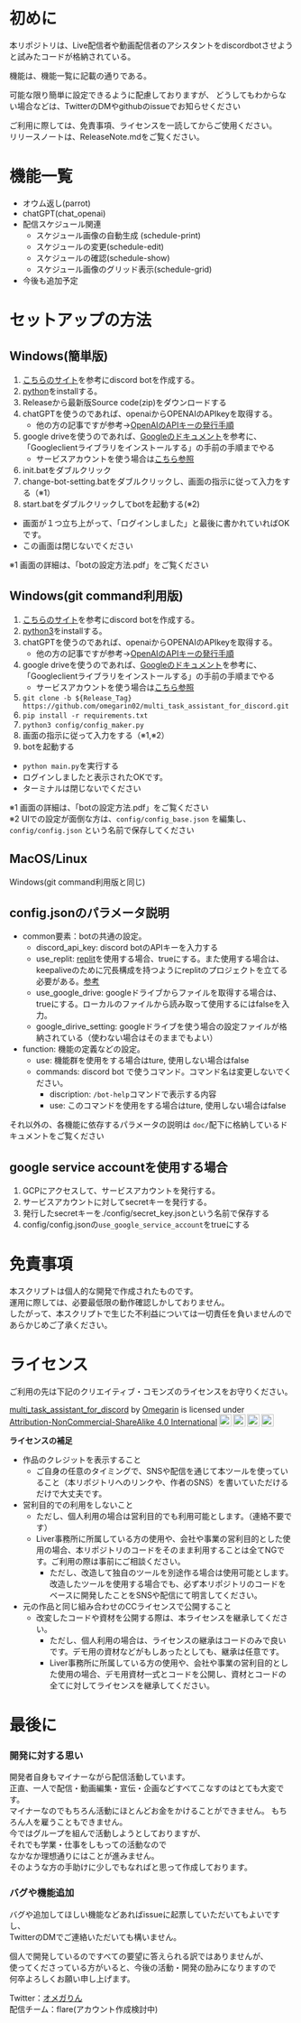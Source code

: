 # 初めに
本リポジトリは、Live配信者や動画配信者のアシスタントをdiscordbotさせようと試みたコードが格納されている。

機能は、機能一覧に記載の通りである。

可能な限り簡単に設定できるように配慮しておりますが、
どうしてもわからない場合などは、TwitterのDMやgithubのissueでお知らせください

ご利用に際しては、免責事項、ライセンスを一読してからご使用ください。  
リリースノートは、ReleaseNote.mdをご覧ください。

# 機能一覧
- オウム返し(parrot)
- chatGPT(chat_openai)
- 配信スケジュール関連
  - スケジュール画像の自動生成 (schedule-print)
  - スケジュールの変更(schedule-edit)
  - スケジュールの確認(schedule-show)
  - スケジュール画像のグリッド表示(schedule-grid)
- 今後も追加予定

# セットアップの方法
## Windows(簡単版)
1. [こちらのサイト](https://gafuburo.net/how-to-discordbot/)を参考にdiscord botを作成する。
2. [python](https://www.python.org/downloads/)をinstallする。
3. Releaseから最新版Source code(zip)をダウンロードする
4. chatGPTを使うのであれば、openaiからOPENAIのAPIkeyを取得する。
   - 他の方の記事ですが参考→[OpenAIのAPIキーの発行手順](https://auto-worker.com/blog/?p=6988#:~:text=%E3%82%82%E3%81%A7%E3%81%8D%E3%81%BE%E3%81%99%E3%80%82-,OpenAI%E3%81%AEAPI%E3%82%AD%E3%83%BC%E3%81%AE%E7%99%BA%E8%A1%8C%E6%89%8B%E9%A0%86,-%E3%81%9D%E3%81%93%E3%81%A7%E3%80%81OpenAI%E3%81%AE)
5. google driveを使うのであれば、[Googleのドキュメント](https://developers.google.com/drive/api/quickstart/python?hl=ja)を参考に、「Googleclientライブラリをインストールする」の手前の手順までやる
   - サービスアカウントを使う場合は[こちら参照](https://github.com/omegarin02/multi_task_assistant_for_discord/tree/feature/release-v1.0.0#google-service-account%E3%82%92%E4%BD%BF%E7%94%A8%E3%81%99%E3%82%8B%E5%A0%B4%E5%90%88)
6. init.batをダブルクリック
7. change-bot-setting.batをダブルクリックし、画面の指示に従って入力をする（※1）
8. start.batをダブルクリックしてbotを起動する(※2)
  - 画面が１つ立ち上がって、「ログインしました」と最後に書かれていればOKです。
  - この画面は閉じないでください

※1 画面の詳細は、「botの設定方法.pdf」をご覧ください

## Windows(git command利用版)
1. [こちらのサイト](https://gafuburo.net/how-to-discordbot/)を参考にdiscord botを作成する。
2. [python3](https://www.python.org/downloads/)をinstallする。
3. chatGPTを使うのであれば、openaiからOPENAIのAPIkeyを取得する。
   - 他の方の記事ですが参考→[OpenAIのAPIキーの発行手順](https://auto-worker.com/blog/?p=6988#:~:text=%E3%82%82%E3%81%A7%E3%81%8D%E3%81%BE%E3%81%99%E3%80%82-,OpenAI%E3%81%AEAPI%E3%82%AD%E3%83%BC%E3%81%AE%E7%99%BA%E8%A1%8C%E6%89%8B%E9%A0%86,-%E3%81%9D%E3%81%93%E3%81%A7%E3%80%81OpenAI%E3%81%AE)
4. google driveを使うのであれば、[Googleのドキュメント](https://developers.google.com/drive/api/quickstart/python?hl=ja)を参考に、「Googleclientライブラリをインストールする」の手前の手順までやる
   - サービスアカウントを使う場合は[こちら参照](https://github.com/omegarin02/multi_task_assistant_for_discord/tree/feature/release-v1.0.0#google-service-account%E3%82%92%E4%BD%BF%E7%94%A8%E3%81%99%E3%82%8B%E5%A0%B4%E5%90%88)
5. `git clone -b ${Release_Tag} https://github.com/omegarin02/multi_task_assistant_for_discord.git`
6. `pip install -r requirements.txt`
7. `python3 config/config_maker.py`
8. 画面の指示に従って入力をする（※1,※2）
9. botを起動する
  - `python main.py`を実行する
  - ログインしましたと表示されたOKです。
  - ターミナルは閉じないでください
   
※1 画面の詳細は、「botの設定方法.pdf」をご覧ください  
※2 UIでの設定が面倒な方は、`config/config_base.json` を編集し、`config/config.json` という名前で保存してください

## MacOS/Linux
Windows(git command利用版と同じ)


## config.jsonのパラメータ説明
- common要素：botの共通の設定。
  - discord_api_key:  discord botのAPIキーを入力する
  - use_replit: [replit](https://replit.com)を使用する場合、trueにする。また使用する場合は、keepaliveのために冗長構成を持つようにreplitのプロジェクトを立てる必要がある。[参考](https://qiita.com/eureyuri/items/c5f041773c93a54b9f92)
  - use_google_drive: googleドライブからファイルを取得する場合は、trueにする。ローカルのファイルから読み取って使用するにはfalseを入力。
  - google_dirive_setting: googleドライブを使う場合の設定ファイルが格納されている（使わない場合はそのままでもよい）
- function: 機能の定義などの設定。
  - use: 機能群を使用をする場合はture, 使用しない場合はfalse
  - commands: discord bot で使うコマンド。コマンド名は変更しないでください。
    - discription: `/bot-help`コマンドで表示する内容
    - use: このコマンドを使用をする場合はture, 使用しない場合はfalse

それ以外の、各機能に依存するパラメータの説明は `doc/`配下に格納しているドキュメントをご覧ください

## google service accountを使用する場合
1. GCPにアクセスして、サービスアカウントを発行する。
2. サービスアカウントに対してsecretキーを発行する。
3. 発行したsecretキーを./config/secret_key.jsonという名前で保存する
4. config/config.jsonの`use_google_service_account`をtrueにする

# 免責事項
本スクリプトは個人的な開発で作成されたものです。  
運用に際しては、必要最低限の動作確認しかしておりません。  
したがって、本スクリプトで生じた不利益については一切責任を負いませんのであらかじめご了承ください。


# ライセンス
ご利用の先は下記のクリエイティブ・コモンズのライセンスをお守りください。
<p xmlns:cc="http://creativecommons.org/ns#" xmlns:dct="http://purl.org/dc/terms/"><a property="dct:title" rel="cc:attributionURL" href="https://github.com/omegarin02/multi_task_assistant_for_discord">multi_task_assistant_for_discord</a> by <a rel="cc:attributionURL dct:creator" property="cc:attributionName" href="https://twitter.com/omegarin02">Omegarin</a> is licensed under <a href="http://creativecommons.org/licenses/by-nc-sa/4.0/?ref=chooser-v1" target="_blank" rel="license noopener noreferrer" style="display:inline-block;">Attribution-NonCommercial-ShareAlike 4.0 International<img style="height:22px!important;margin-left:3px;vertical-align:text-bottom;" src="https://mirrors.creativecommons.org/presskit/icons/cc.svg?ref=chooser-v1"><img style="height:22px!important;margin-left:3px;vertical-align:text-bottom;" src="https://mirrors.creativecommons.org/presskit/icons/by.svg?ref=chooser-v1"><img style="height:22px!important;margin-left:3px;vertical-align:text-bottom;" src="https://mirrors.creativecommons.org/presskit/icons/nc.svg?ref=chooser-v1"><img style="height:22px!important;margin-left:3px;vertical-align:text-bottom;" src="https://mirrors.creativecommons.org/presskit/icons/sa.svg?ref=chooser-v1"></a></p>

**ライセンスの補足**
- 作品のクレジットを表示すること
  - ご自身の任意のタイミングで、SNSや配信を通じて本ツールを使っていること（本リポジトリへのリンクや、作者のSNS）を書いていただけるだけで大丈夫です。
- 営利目的での利用をしないこと
  - ただし、個人利用の場合は営利目的でも利用可能とします。（連絡不要です）
  - Liver事務所に所属している方の使用や、会社や事業の営利目的とした使用の場合、本リポジトリのコードをそのまま利用することは全てNGです。ご利用の際は事前にご相談ください。
    - ただし、改造して独自のツールを別途作る場合は使用可能とします。改造したツールを使用する場合でも、必ず本リポジトリのコードをベースに開発したことをSNSや配信にて明言してください。
- 元の作品と同じ組み合わせのCCライセンスで公開すること 
  - 改変したコードや資材を公開する際は、本ライセンスを継承してください。
    - ただし、個人利用の場合は、ライセンスの継承はコードのみで良いです。デモ用の資材などがもしあったとしても、継承は任意です。
    - Liver事務所に所属している方の使用や、会社や事業の営利目的とした使用の場合、デモ用資材一式とコードを公開し、資材とコードの全てに対してライセンスを継承してください。

# 最後に
### 開発に対する思い
開発者自身もマイナーながら配信活動しています。  
正直、一人で配信・動画編集・宣伝・企画などすべてこなすのはとても大変です。  
マイナーなのでもちろん活動にほとんどお金をかけることができません。
もちろん人を雇うこともできません。  
今ではグループを組んで活動しようとしておりますが、  
それでも学業・仕事をしもっての活動なので  
なかなか理想通りにはことが進みません。  
そのような方の手助けに少しでもなればと思って作成しております。  

### バグや機能追加
バグや追加してほしい機能などあればissueに起票していただいてもよいですし、  
TwitterのDMでご連絡いただいても構いません。  

個人で開発しているのですべての要望に答えられる訳ではありませんが、  
使ってくださっている方がいると、今後の活動・開発の励みになりますので  
何卒よろしくお願い申し上げます。  


Twitter：[オメガりん](https://twitter.com/omegarin02)   
配信チーム：flare(アカウント作成検討中)
